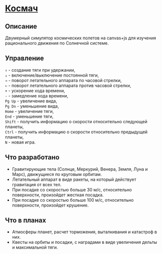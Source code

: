 ﻿# [Космач](https://gitard.github.io/kosmach/Космач.html)

## Описание

Двумерный симулятор космических полетов на canvas+js для изучения рационального движения по Солнечной системе.

## Управление

`↑` - создание тяги при удержании,  
`↓` - включение/выключение постоянной тяги,  
`→` - поворот летательного аппарата по часовой стрелки,  
`←` - поворот летательного аппарата против часовой стрелки,  
`+` - ускорение хода времени,  
`-` - замедление хода времени,  
`Pg Up` - увеличение вида,  
`Pg Dn` - уменьшение вида,  
`Home` - увеличение тяги,  
`End` - уменьшение тяги,  
`Shift` - получить информацию о скорости относительно следующей планеты,  
`Ctrl` - получить информацию о скорости относительно предыдущей планеты,  
`N` - новая игра.

## Что разработано

* Гравитирующие тела (Солнце, Меркурий, Венера, Земля, Луна и Марс), движущиеся по круговым орбитам.
* Летательный аппарат в виде ракеты, на который действует гравитация от всех тел.
* При посадке со скоростью больше 30 м/с, относительно поверхности, произойдет жесткая посадка.
* При посадке со скоростью больше 100 м/с, относительно поверхности, произойдет крушение.

## Что в планах

* Атмосферы планет, расчет торможения, выталкивания и катастроф в них.
* Квесты на орбиты и посадки, с наградами в виде увеличения дельты и максимальной тяги.
